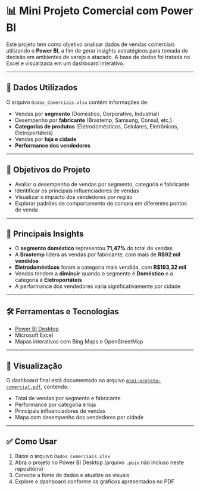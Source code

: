 # 📊 Mini Projeto Comercial com Power BI

Este projeto tem como objetivo analisar dados de vendas comerciais utilizando o **Power BI**, a fim de gerar insights estratégicos para tomada de decisão em ambientes de varejo e atacado. A base de dados foi tratada no Excel e visualizada em um dashboard interativo.

---

## 🧾 Dados Utilizados

O arquivo `Dados_Comerciais.xlsx` contém informações de:

- Vendas por **segmento** (Doméstico, Corporativo, Industrial)
- Desempenho por **fabricante** (Brastemp, Samsung, Consul, etc.)
- **Categorias de produtos** (Eletrodomésticos, Celulares, Eletrônicos, Eletroportáteis)
- Vendas por **loja e cidade**
- **Performance dos vendedores**

---

## 🎯 Objetivos do Projeto

- Avaliar o desempenho de vendas por segmento, categoria e fabricante
- Identificar os principais influenciadores de vendas
- Visualizar o impacto dos vendedores por região
- Explorar padrões de comportamento de compra em diferentes pontos de venda

---

## 📌 Principais Insights

- O **segmento doméstico** representou **71,47%** do total de vendas
- A **Brastemp** lidera as vendas por fabricante, com mais de **R$92 mil vendidos**
- **Eletrodomésticos** foram a categoria mais vendida, com **R$193,32 mil**
- Vendas tendem a **diminuir** quando o segmento é **Doméstico** e a categoria é **Eletroportáteis**
- A performance dos vendedores varia significativamente por cidade

---

## 🛠️ Ferramentas e Tecnologias

- [Power BI Desktop](https://powerbi.microsoft.com/pt-br/desktop/)
- Microsoft Excel
- Mapas interativos com Bing Maps e OpenStreetMap

---

## 📎 Visualização

O dashboard final está documentado no arquivo [`mini-projeto-comercial.pdf`](./mini-projeto-comercial.pdf), contendo:

- Total de vendas por segmento e fabricante
- Performance por categoria e loja
- Principais influenciadores de vendas
- Mapa com desempenho dos vendedores por cidade

---

## ✅ Como Usar

1. Baixe o arquivo `Dados_Comerciais.xlsx`
2. Abra o projeto no Power BI Desktop (arquivo `.pbix` não incluso neste repositório)
3. Conecte a fonte de dados e atualize os visuais
4. Explore o dashboard conforme os gráficos apresentados no PDF

